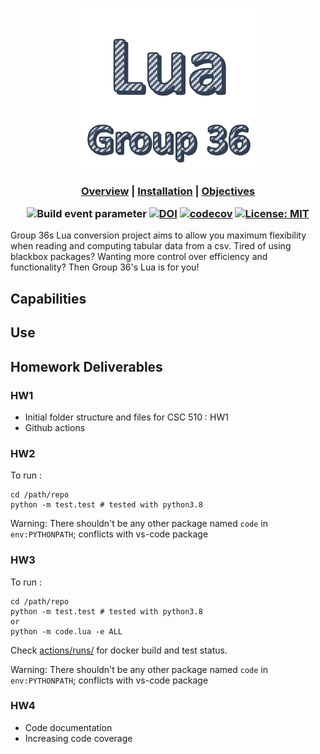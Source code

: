 <h3 align="center">
  
  <img src="data/Picture1.png" alt="drawing" width="300"/>    

  <a href="README.md">Overview</a>     |     <a href="INSTALL.md">Installation</a>    |       <a href="docs/hw2345.md">Objectives</a>    
  
  ![Build event parameter](https://github.com/nakraft/CSC510/actions/workflows/main.yml/badge.svg?event=push) [![DOI](https://zenodo.org/badge/DOI/10.5281/zenodo.7033333.svg)](https://doi.org/10.5281/zenodo.7033333)
[![codecov](https://codecov.io/gh/J-Sumer/CSC510/branch/main/graph/badge.svg?token=A6TNAPKAQ3)](https://codecov.io/gh/J-Sumer/CSC510) [![License: MIT](https://img.shields.io/badge/License-MIT-yellow.svg)](https://opensource.org/licenses/MIT)
  
</h3>

Group 36s Lua conversion project aims to allow you maximum flexibility when reading and computing tabular data from a csv. Tired of using blackbox packages? Wanting more control over efficiency and functionality? Then Group 36's Lua is for you! 


## Capabilities 


## Use 


## Homework Deliverables 
### HW1

* Initial folder structure and files for CSC 510 : HW1
* Github actions

### HW2
To run :

```
cd /path/repo
python -m test.test # tested with python3.8
```
Warning:
There shouldn't be any other package named `code` in `env:PYTHONPATH`; conflicts with vs-code package

### HW3
To run :

```
cd /path/repo
python -m test.test # tested with python3.8
or
python -m code.lua -e ALL
```
Check [actions/runs/](https://github.com/nakraft/CSC510/actions) for docker build and test status.

Warning:
There shouldn't be any other package named `code` in `env:PYTHONPATH`; conflicts with vs-code package

### HW4 

* Code documentation 
* Increasing code coverage 

